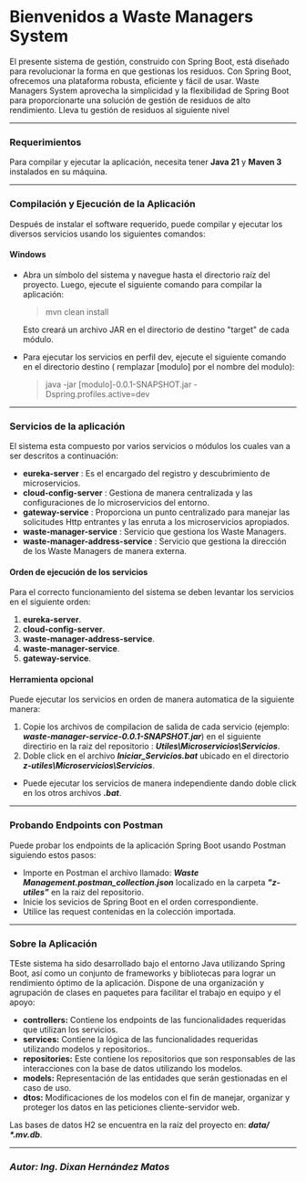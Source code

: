 # Bienvenidos a Waste Managers System

El presente sistema de gestión, construido con Spring Boot, está diseñado para revolucionar la forma en que gestionas los residuos.
Con Spring Boot, ofrecemos una plataforma robusta, eficiente y fácil de usar. Waste Managers System aprovecha la simplicidad y
la flexibilidad de Spring Boot para proporcionarte una solución de gestión de residuos de alto rendimiento. Lleva tu gestión de residuos al siguiente nivel

---

### Requerimientos

Para compilar y ejecutar la aplicación, necesita tener **Java 21** y **Maven 3** instalados en su máquina.

---

### Compilación y Ejecución de la Aplicación

Después de instalar el software requerido, puede compilar y ejecutar los diversos servicios usando los siguientes comandos:

#### Windows

- Abra un símbolo del sistema y navegue hasta el directorio raíz del proyecto. Luego, ejecute el siguiente comando para compilar
  la aplicación:

  > mvn clean install

  Esto creará un archivo JAR en el directorio de destino "target" de cada módulo.


- Para ejecutar los servicios en perfil dev, ejecute el siguiente comando en el directorio destino ( remplazar [modulo] por el nombre del modulo):
  > java -jar [modulo]-0.0.1-SNAPSHOT.jar -Dspring.profiles.active=dev

---
### Servicios de la aplicación

El sistema esta compuesto por varios servicios o módulos los cuales van a ser descritos a continuación:

- **eureka-server** : Es el encargado del registro y descubrimiento de microservicios.
- **cloud-config-server** : Gestiona de manera centralizada y las configuraciones de lo microservicios del entorno.
- **gateway-service** : Proporciona un punto centralizado para manejar las solicitudes Http entrantes y las enruta a los microservicios apropiados.
- **waste-manager-service** : Servicio que gestiona los Waste Managers.
- **waste-manager-address-service** : Servicio que gestiona la dirección de los Waste Managers de manera externa.

#### Orden de ejecución de los servicios

Para el correcto funcionamiento del sistema se deben levantar los servicios en el siguiente orden:

1. **eureka-server**.
2. **cloud-config-server**.
3. **waste-manager-address-service**.
4. **waste-manager-service**.
5. **gateway-service**.

#### Herramienta opcional

Puede ejecutar los servicios en orden de manera automatica de la siguiente manera:

1. Copie los archivos de compilacion de salida de cada servicio (ejemplo: **_waste-manager-service-0.0.1-SNAPSHOT.jar_**) en el siguiente directirio en la raiz del repositorio : **_Utiles\Microservicios\Servicios_**.
2. Doble click en el archivo **_Iniciar_Servicios.bat_** ubicado en el directorio **_z-utiles\Microservicios\Servicios_**.
- Puede ejecutar los servicios de manera independiente dando doble click en los otros archivos **_.bat_**.


---

### Probando Endpoints con Postman

Puede probar los endpoints de la aplicación Spring Boot usando Postman siguiendo estos pasos:

- Importe en Postman el archivo llamado: **_Waste Management.postman_collection.json_** localizado en la carpeta **_"z-utiles"_** en la raiz del repositorio.
- Inicie los sevicios de Spring Boot en el orden correspondiente.
- Utilice las request contenidas en la colección importada.

---

### Sobre la Aplicación

TEste sistema ha sido desarrollado bajo el entorno Java utilizando Spring Boot, así como un conjunto de frameworks y
bibliotecas para lograr un rendimiento óptimo de la aplicación.
Dispone de una organización y agrupación de clases en paquetes para facilitar el trabajo en equipo y el apoyo:

- **controllers:** Contiene los endpoints de las funcionalidades requeridas que utilizan los servicios.
- **services:** Contiene la lógica de las funcionalidades requeridas utilizando modelos y repositorios..
- **repositories:** Este contiene los repositorios que son responsables de las interacciones con la base de datos utilizando los modelos.
- **models:** Representación de las entidades que serán gestionadas en el caso de uso.
- **dtos:** Modificaciones de los modelos con el fin de manejar, organizar y proteger los datos en las peticiones cliente-servidor web.


Las bases de datos H2 se encuentra en la raíz del proyecto en: **_data/ *.mv.db_**.


---

### _Autor:_ _Ing. Dixan Hernández Matos_